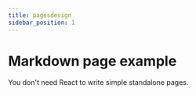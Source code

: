 ```yaml
---
title: pagesdesign
sidebar_position: 1
---
```


# Markdown page example

You don't need React to write simple standalone pages.
